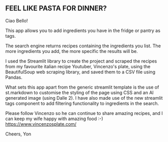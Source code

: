 ## FEEL LIKE PASTA FOR DINNER?

Ciao Bello!

This app allows you to add ingredients you have in the fridge or pantry as tags. 

The search engine returns recipes containing the ingredients you list. The more ingredients you add, the more specific the results will be.

I used the Streamlit library to create the project and scraped the recipes from my favourite italian recipe Youtuber, Vincenzo's plate, using the BeautifulSoup web scraping library, and saved them to a CSV file using Pandas.

What sets this app apart from the generic streamlit template is the use of st.markdown to customise the styling of the page using CSS and an AI generated image (using Dalle 2). I have also made use of the new streamlit tags component to add filtering functionality to ingredients in the search.

Please follow Vincenzo so he can continue to share amazing recipes, and I can keep my wife happy with amazing food :-) https://www.vincenzosplate.com/

Cheers,
Yon
